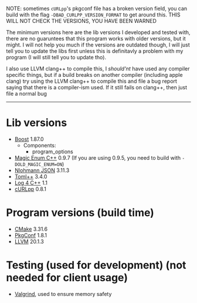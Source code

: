 NOTE: sometimes `cURLpp`'s pkgconf file has a broken version field, you can build with the flag `-DBAD_CURLPP_VERSION_FORMAT` to get around this. THIS WILL NOT CHECK THE VERSIONS, YOU HAVE BEEN WARNED

The minimum versions here are the lib versions I developed and tested with, there are no guaruntees that this program works with older versions, but it might. I will not help you much if the versions are outdated though, I will just tell you to update the libs first unless this is definitavly a problem with my program (I will still tell you to update tho).

I also use LLVM clang++ to compile this, I *should'nt* have used any compiler specific things, but if a build breaks on another compiler (including apple clang) try using the LLVM clang++ to compile this and file a bug report saying that there is a compiler-ism used. If it still fails on clang++, then just file a normal bug

---
# Lib versions
- [Boost](https://www.boost.org/) 1.87.0
  - Components:
    - program_options
- [Magic Enum C++](https://github.com/Neargye/magic_enum) 0.9.7 (If you are using 0.9.5, you need to build with `-DOLD_MAGIC_ENUM=ON`)
- [Nlohmann JSON](https://github.com/nlohmann/json) 3.11.3
- [Toml++](https://marzer.github.io/tomlplusplus/) 3.4.0
- [Log 4 C++](https://log4cpp.sourceforge.net/) 1.1
- [cURLpp](https://www.curlpp.org/) 0.8.1

# Program versions (build time)
- [CMake](https://cmake.org) 3.31.6
- [PkgConf](http://pkgconf.org/) 1.8.1
- [LLVM](https://llvm.org) 20.1.3

# Testing (used for development) (not needed for client usage)
- [Valgrind](https://valgrind.org/), used to ensure memory safety